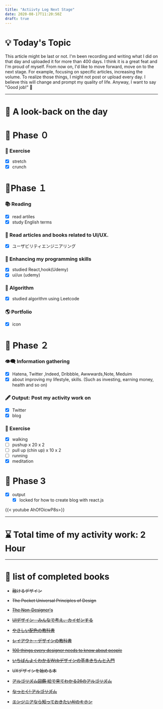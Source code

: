 ```yaml
---
title: "Actiivty Log Next Stage"
date: 2020-08-17T11:20:50Z
draft: true
---
```


# 💡 Today's Topic

This article might be last or not. I'm been recording and writing what I did on that day and uploaded it for more than 400 days. I think it is a great feat and I'm proud of myself. From now on, I'd like to move forward, move on to the next stage. For example, focusing on specific articles, increasing the volume. To realize those things, I might not post or upload every day. I believe this will change and prompt my quality of life. Anyway, I want to say "Good job!" 🥳

---

# 🌱 A look-back on the day

# 🥓 Phase ０

### 💪 Exercise

- [x]  stretch
- [x]  crunch

# 🐢Phase １

### 📚 Reading

- [x]  read artiles
- [x]  study English terms

### 💎 Read articles and books related to UI/UX.

- [x]  ユーザビリティエンジニアリング

### 🎲 Enhancing my programming skills

- [x]  studied React,hook(Udemy)
- [x]  ui/ux (udemy)

### 🎲 Algorithm

- [x]  studied algorithm using Leetcode

### 🌎 Portfolio

- [x]  icon

# 🥚 Phase ２

### 👁‍🗨 Information gathering

- [x]  Hatena, Twitter ,Indeed, Dribbble, Awwwards,Note, Meduim
- [x]  about improving my lifestyle, skills. (Such as investing, earning money, health and so on)

### 🖋 Output: Post my activity work on

- [x]  Twitter
- [x]  blog

### 💪 Exercise

- [x]  walking
- [ ]  pushup x 20 x 2
- [ ]  pull up (chin up) x 10 x 2
- [ ]  running
- [x]  meditation

# 🐋 Phase 3

- [x]  output
    - [x]  locked for how to create blog with react.js

{{< youtube AhOfOicwP8s>}}

---

# ⌛ Total time of my activity work:  2 Hour

---

# 📖 list of completed books

- ~~融けるデザイン~~
- ~~The Pocket Universal Principles of Design~~
- ~~[The Non-Designer's](https://www.amazon.com/dp/0133966151/)~~
- ~~[UIデザイン　みんなで考え、カイゼンする](https://www.amazon.co.jp/dp/B07PQF8TBW/)~~
- ~~[やさしい配色の教科書](https://www.amazon.co.jp/dp/4844367714/)~~
- ~~[レイアウト・デザインの教科書](https://www.amazon.co.jp/dp/B07NYN1681/)~~
- ~~[100 things every designer needs to know about people](https://www.amazon.com/dp/4873115574)~~
- ~~[いちばんよくわかるWebデザインの基本きちんと入門](https://www.amazon.com/dp/4797389656)~~
- ~~UXデザインを始める本~~

- ~~[アルゴリズム図鑑 絵で見てわかる26のアルゴリズム](https://www.amazon.co.jp/gp/product/4798149772/)~~
- ~~[なっとく! アルゴリズム](https://www.amazon.co.jp/dp/4798143359/)~~
- ~~[エンジニアなら知っておきたいAIのキホン](https://www.amazon.com/dp/4295005355)~~